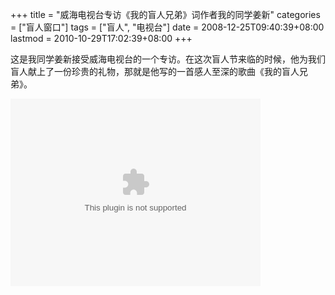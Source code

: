 +++
title = "威海电视台专访《我的盲人兄弟》词作者我的同学姜新"
categories = ["盲人窗口"]
tags = ["盲人", "电视台"]
date = 2008-12-25T09:40:39+08:00
lastmod = 2010-10-29T17:02:39+08:00
+++



这是我同学姜新接受威海电视台的一个专访。在这次盲人节来临的时候，他为我们盲人献上了一份珍贵的礼物，那就是他写的一首感人至深的歌曲《我的盲人兄弟》。

<object classid="clsid:6bf52a52-394a-11d3-b153-00c04f79faa6" width="400" height="300" codebase="http://activex.microsoft.com/activex/controls/mplayer/en/nsmp2inf.cab#Version=5,1,52,701"><param name="url" value="http://video.whnews.cn/200810/200810031223022146.asf" /><embed type="application/x-mplayer2" width="400" height="300" src="http://video.whnews.cn/200810/200810031223022146.asf"></embed></object>